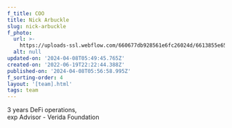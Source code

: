 ```yaml
---
f_title: COO
title: Nick Arbuckle
slug: nick-arbuckle
f_photo:
  url: >-
    https://uploads-ssl.webflow.com/660677db928561e6fc26024d/6613855e6588b169679c2ae1_nick-v2.jpg
  alt: null
updated-on: '2024-04-08T05:49:45.765Z'
created-on: '2022-06-19T22:22:44.388Z'
published-on: '2024-04-08T05:56:58.995Z'
f_sorting-order: 4
layout: '[team].html'
tags: team
---
```


3 years DeFi operations,  
exp Advisor - Verida Foundation

